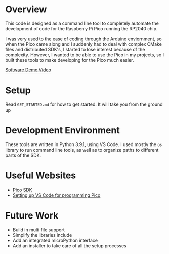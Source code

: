 # Overview

This code is designed as a command line tool to completely automate the development of code for the Raspberry Pi Pico running the RP2040 chip.

I was very used to the ease of coding through the Arduino enviornment, so when the Pico came along and I suddenly had to deal with complex CMake files and distributed SDK's, I started to lose interest because of the complexity. However, I wanted to be able to use the Pico in my projects, so I built these tools to make developing for the Pico much easier.

[Software Demo Video](https://youtu.be/u3760nAELUw)

# Setup

Read `GET_STARTED.md` for how to get started. It will take you from the ground up

# Development Environment

These tools are written in Python 3.9.1, using VS Code. I used mostly the `os` library to run command line tools, as well as to organize paths to different parts of the SDK.

# Useful Websites

* [Pico SDK](https://github.com/raspberrypi/pico-sdk)
* [Setting up VS Code for programming Pico](https://www.youtube.com/watch?v=mUF9xjDtFfY)

# Future Work

* Build in multi file support
* Simplify the libraries include
* Add an integrated microPython interface
* Add an installer to take care of all the setup processes